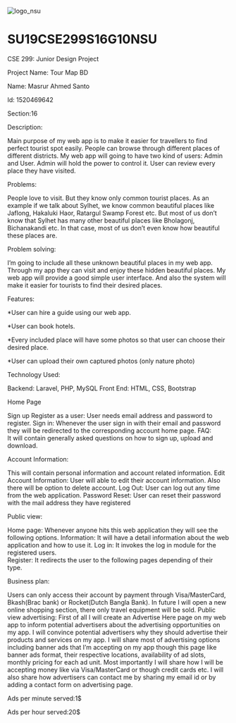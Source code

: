 ![logo_nsu](https://user-images.githubusercontent.com/51715637/60523294-4982fb80-9d0c-11e9-9f5a-e0d6959b9550.png)

 # SU19CSE299S16G10NSU
 
 CSE 299: Junior Design Project

 Project Name: Tour Map BD

 Name: Masrur Ahmed Santo

 Id: 1520469642

 Section:16

Description:

Main purpose of my web app is to make it easier for travellers to find perfect tourist spot easily. People can browse through different places of different districts. My web app will going to have two kind of users: Admin and User. Admin will hold the power to control it. User can review every place they have visited. 

Problems: 

People love to visit. But they know only common tourist places. As an example if we talk about Sylhet, we know common beautiful places like Jaflong, Hakaluki Haor, Ratargul Swamp Forest etc. But most of us don’t know that Sylhet has many other beautiful places like Bholagonj, Bichanakandi etc. In that case, most of us don’t even know how beautiful these places are.  

Problem solving:

I’m going to include all these unknown beautiful places in my web app. Through my app they can visit and enjoy these hidden beautiful places. My web app will provide a good simple user interface. And also the system will make it easier for tourists to find their desired places.  
  
Features:

*User can hire a guide using our web app. 

*User can book hotels.

*Every included place will have some photos so that user can choose their desired place.

*User can upload their own captured photos (only nature photo)

Technology Used: 

Backend:
Laravel, PHP, MySQL
Front End:
HTML, CSS, Bootstrap

Home Page

Sign up
Register as a user: 
User needs email address and password to register.
Sign in:
Whenever the user sign in with their email and password they will be redirected to the corresponding account home page. 
FAQ:	
It will contain generally asked questions on how to sign up, upload and download.

Account Information:	

This will contain personal information and account related information. 
Edit Account Information:
User will able to edit their account information. Also there will be option to delete account.
Log Out:
User can log out any time from the web application.
Password Reset:
User can reset their password with the mail address they have registered

Public view:

Home page: 
Whenever anyone hits this web application they will see the following options.
Information:
It will have a detail information about the web application and how to use it.
Log in:
It invokes the log in module for the registered users.	
Register:
It redirects the user to the following pages depending of their type.


Business plan: 

Users can only access their account by payment through Visa/MasterCard, Bkash(Brac bank) or Rocket(Dutch Bangla Bank). In future I will open a new online shopping section, there only travel equipment will be sold. 
Public view advertising:
First of all I will create an Advertise Here page on my web app to inform potential advertisers about the advertising opportunities on my app. I will convince potential advertisers why they should advertise their products and services on my app.
I will share most of advertising options including banner ads that I’m accepting on my app though this page like banner ads format, their respective locations, availability of ad slots, monthly pricing for each ad unit.
Most importantly I will share how I will be accepting money like via Visa/MasterCard or though credit cards etc. I will also share how advertisers can contact me by sharing my email id or by adding a contact form on advertising page.
	
Ads per minute served:1$

Ads per hour served:20$
    








